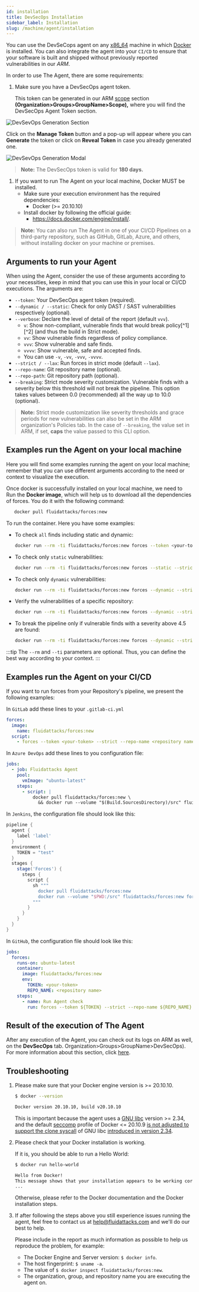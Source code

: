 ```yaml
---
id: installation
title: DevSecOps Installation
sidebar_label: Installation
slug: /machine/agent/installation
---
```


You can use the DevSeCops agent
on any [x86_64](https://en.wikipedia.org/wiki/X86-64)
machine in which [Docker](https://www.docker.com/) is installed.
You can also integrate the agent
into your `CI/CD` to ensure
that your software is built and shipped
without previously reported vulnerabilities
in our _ARM_.

In order to use The Agent,
there are some requirements:

1. Make sure you have
   a DevSecOps agent token.

   This token can be generated
   in our ARM [scope](/machine/web/groups/agent) section
   **(Organization>Groups>GroupName>Scope),**
   where you will find
   the DevSecOps Agent Token section.

![DevSevOps Generation Section](https://res.cloudinary.com/fluid-attacks/image/upload/v1663687225/docs/machine/agent/installation/dev_token_section.png)

Click on the **Manage Token** button
and a pop-up will appear
where you can **Generate** the token
or click on **Reveal Token**
in case you already generated one.

![DevSevOps Generation Modal](https://res.cloudinary.com/fluid-attacks/image/upload/v1663687225/docs/machine/agent/installation/manage_toke.png)

> **Note:** The DevSecOps token is valid for **180 days.**

1. If you want to run The Agent on your local machine,
   Docker MUST be installed.
   - Make sure your execution environment
     has the required dependencies:
     - Docker (>= 20.10.10)
   - Install docker by following
     the official guide:
     - <https://docs.docker.com/engine/install/>.

> **Note:** You can also run The Agent in one of
> your CI/CD Pipelines on a third-party repository,
> such as GitHub,
> GitLab,
> Azure,
> and others,
> without installing docker on your machine or premises.

## Arguments to run your Agent

When using the Agent,
consider the use of these arguments
according to your necessities,
keep in mind that you can use this in your
local or CI/CD executions.
The arguments are:

- `--token`: Your DevSecOps agent token (required).
- `--dynamic / --static`: Check for only DAST / SAST vulnerabilities
  respectively (optional).
- `--verbose`: Declare the level of detail of the report (default `vvv`).
  - `v`: Show non-compliant, vulnerable finds that would break policy[^1][^2]
    (and thus the build in Strict mode).
  - `vv`: Show vulnerable finds regardless of policy compliance.
  - `vvv`: Show vulnerable and safe finds.
  - `vvvv`: Show vulnerable, safe and accepted finds.
  - You can use `-v`, `-vv`, `-vvv`, `-vvvv`.
- `--strict / --lax`: Run forces in strict mode (default `--lax`).
- `--repo-name`: Git repository name (optional).
- `--repo-path`: Git repository path (optional).
- `--breaking`: Strict mode severity customization.
  Vulnerable finds with a severity below this threshold
  will not break the pipeline. This option takes values
  between 0.0 (recommended) all the way up to 10.0 (optional).

> **Note:** Strict mode customization like severity thresholds
> and grace periods for new vulnerabilities can also be set in
> the ARM organization's Policies tab.
> In the case of `--breaking`, the value set in ARM, if set, **caps**
> the value passed to this CLI option.

## Examples run the Agent on your local machine

Here you will find some examples running
the agent on your local machine;
remember that you can use different
arguments according to the need or
context to visualize the execution.

Once docker is successfully installed
on your local machine,
we need to Run the **Docker image**,
which will help us to download all
the dependencies of forces.
You do it with the following command:

```sh
   docker pull fluidattacks/forces:new
```

To run the container. Here you have some examples:

- To check `all` finds including static and dynamic:

  ```sh
  docker run --rm -ti fluidattacks/forces:new forces --token <your-token> -vvv
  ```

- To check only `static` vulnerabilities:

  ```sh
  docker run --rm -ti fluidattacks/forces:new forces --static --strict --token <your-token>
  ```

- To check only `dynamic` vulnerabilities:

  ```sh
  docker run --rm -ti fluidattacks/forces:new forces --dynamic --strict --token <your-token>
  ```

- Verify the vulnerabilities of a specific repository:

  ```sh
  docker run --rm -ti fluidattacks/forces:new forces --dynamic --strict --repo-name <nickname repo> --token <your-token>
  ```

- To break the pipeline only if vulnerable finds
  with a severity above 4.5 are found:

  ```sh
  docker run --rm -ti fluidattacks/forces:new forces --dynamic --strict --token <your-token> --breaking 4.5
  ```

:::tip
The `--rm` and
`--ti` parameters are optional.
Thus, you can define the best way according to your context.
:::

## Examples run the Agent on your CI/CD

If you want to run forces from your
Repository's pipeline,
we present the following examples:

In `GitLab` add these lines to your `.gitlab-ci.yml`

```yaml
forces:
  image:
    name: fluidattacks/forces:new
  script:
    - forces --token <your-token> --strict --repo-name <repository name>
```

In `Azure DevOps` add these lines to you configuration file:

```yaml
jobs:
  - job: Fluidattacks Agent
    pool:
      vmImage: "ubuntu-latest"
    steps:
      - script: |
          docker pull fluidattacks/forces:new \
            && docker run --volume "$(Build.SourcesDirectory)/src" fluidattacks/forces:new --token <your-token>
```

In `Jenkins`, the configuration file should look like this:

```groovy
pipeline {
  agent {
    label 'label'
  }
  environment {
    TOKEN = "test"
  }
  stages {
    stage('Forces') {
      steps {
        script {
          sh """
            docker pull fluidattacks/forces:new
            docker run --volume "$PWD:/src" fluidattacks/forces:new forces --token ${TOKEN} --repo-name <repository name>
          """
        }
      }
    }
  }
}
```

In `GitHub`, the configuration file should look like this:

```yaml
jobs:
  forces:
    runs-on: ubuntu-latest
    container:
      image: fluidattacks/forces:new
      env:
        TOKEN: <your-token>
        REPO_NAME: <repository name>
    steps:
      - name: Run Agent check
        run: forces --token ${TOKEN} --strict --repo-name ${REPO_NAME}
```

## Result of the execution of The Agent

After any execution of the Agent,
you can check out its logs on ARM as well,
on the **DevSecOps** tab.
Organization>Groups>GroupName>DevSecOps).
For more information about this section,
click [here](/machine/agent).

## Troubleshooting

1. Please make sure that your Docker engine version is >= 20.10.10.

   ```sh
   $ docker --version

   Docker version 20.10.10, build v20.10.10
   ```

   This is important because the agent
   uses a [GNU libc](https://www.gnu.org/software/libc/) version >= 2.34,
   and the
   default [seccomp](https://en.wikipedia.org/wiki/Seccomp) profile
   of Docker <= 20.10.9
   [is not adjusted to support the clone syscall](https://github.com/moby/moby/blob/v20.10.9/profiles/seccomp/default.json)
   of GNU libc
   [introduced in version 2.34](https://sourceware.org/git/?p=glibc.git;a=commit;h=d8ea0d0168b190bdf138a20358293c939509367f).

1. Please check that your Docker installation is working.

   If it is, you should be able to run a Hello World:

   ```sh
   $ docker run hello-world

   Hello from Docker!
   This message shows that your installation appears to be working correctly.
   ...
   ```

   Otherwise,
   please refer to the Docker documentation
   and the Docker installation steps.

1. If after following the steps above
   you still experience issues running the agent,
   feel free to contact us at [help@fluidattacks.com](mailto:help@fluidattacks.com)
   and we'll do our best to help.

   Please include in the report as much information as possible
   to help us reproduce the problem, for example:

   - The Docker Engine and Server version: `$ docker info`.
   - The host fingerprint: `$ uname -a`.
   - The value of `$ docker inspect fluidattacks/forces:new`.
   - The organization, group, and repository name you are executing the agent on.
